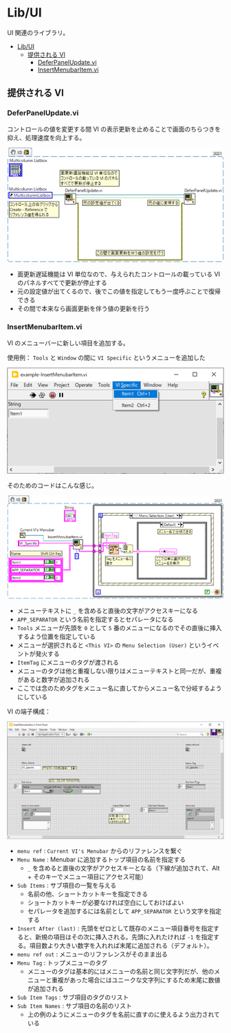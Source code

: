 Lib/UI
==

UI 関連のライブラリ。

- [Lib/UI](#libui)
  - [提供される VI](#提供される-vi)
    - [DeferPanelUpdate.vi](#deferpanelupdatevi)
    - [InsertMenubarItem.vi](#insertmenubaritemvi)

提供される VI
--

### DeferPanelUpdate.vi

コントロールの値を変更する間 VI の表示更新を止めることで画面のちらつきを抑え、処理速度を向上する。

![](image4md/example-DeferePanelUpdate.png)

- 面更新遅延機能は VI 単位なので、与えられたコントロールの載っている VI のパネルすべてで更新が停止する
- 元の設定値が出てくるので、後でこの値を指定してもう一度呼ぶことで復帰できる
- その間で本来なら画面更新を伴う値の更新を行う

### InsertMenubarItem.vi

VI のメニューバーに新しい項目を追加する。

使用例： `Tools` と `Window` の間に `VI Specific` というメニューを追加した

![](image4md/example-InsertMenubarItem2.png)

そのためのコードはこんな感じ。

![](image4md/example-InsertMenubarItem.png)

- メニューテキストに `_` を含めると直後の文字がアクセスキーになる
- `APP_SEPARATOR` という名前を指定するとセパレータになる
- `Tools` メニューが先頭を `0` として `5` 番のメニューになるのでその直後に挿入するよう位置を指定している
- メニューが選択されると `<This VI>` の `Menu Selection (User)` というイベントが発火する
- `ItemTag` にメニューのタグが渡される
- メニューのタグは他と重複しない限りはメニューテキストと同一だが、重複があると数字が追加される
- ここでは念のためタグをメニュー名に直してからメニュー名で分岐するようにしている

VI の端子構成：

![](image4md/pins-InsertMenubarItem.png)

- `menu ref` : `Current VI's Menubar` からのリファレンスを繋ぐ
- `Menu Name` : Menubar に追加するトップ項目の名前を指定する
  - `_` を含めると直後の文字がアクセスキーとなる（下線が追加されて、Alt + そのキーでメニュー項目にアクセス可能）
- `Sub Items` : サブ項目の一覧を与える
  - 名前の他、ショートカットキーを指定できる
  - ショートカットキーが必要なければ空白にしておけばよい
  - セパレータを追加するには名前として `APP_SEPARATOR` という文字を指定する
- `Insert After (last)` : 先頭をゼロとして既存のメニュー項目番号を指定すると、新規の項目はその次に挿入される。先頭に入れたければ `-1` を指定する。項目数より大きい数字を入れれば末尾に追加される（デフォルト）。
- `menu ref out` : メニューのリファレンスがそのまま出る
- `Menu Tag` : トップメニューのタグ
  - メニューのタグは基本的にはメニューの名前と同じ文字列だが、他のメニューと重複があった場合にはユニークな文字列にするため末尾に数値が追加される
- `Sub Item Tags` : サブ項目のタグのリスト
- `Sub Item Names` : サブ項目の名前のリスト
  - 上の例のようにメニューのタグを名前に直すのに使えるよう出力されている
